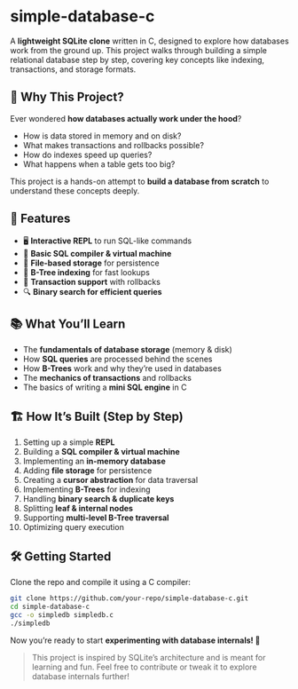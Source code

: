 # simple-database-c  

A **lightweight SQLite clone** written in C, designed to explore how databases work from the ground up. This project walks through building a simple relational database step by step, covering key concepts like indexing, transactions, and storage formats.  

## 🚀 Why This Project?  
Ever wondered **how databases actually work under the hood**?  

- How is data stored in memory and on disk?  
- What makes transactions and rollbacks possible?  
- How do indexes speed up queries?  
- What happens when a table gets too big?  

This project is a hands-on attempt to **build a database from scratch** to understand these concepts deeply.  

## 🔧 Features  
- 🖥️ **Interactive REPL** to run SQL-like commands  
- 📝 **Basic SQL compiler & virtual machine**  
- 📂 **File-based storage** for persistence  
- 🌳 **B-Tree indexing** for fast lookups  
- 🔄 **Transaction support** with rollbacks  
- 🔍 **Binary search for efficient queries**  

## 📚 What You’ll Learn  
- The **fundamentals of database storage** (memory & disk)  
- How **SQL queries** are processed behind the scenes  
- How **B-Trees** work and why they’re used in databases  
- The **mechanics of transactions** and rollbacks  
- The basics of writing a **mini SQL engine** in C  

## 🏗️ How It’s Built (Step by Step)  
1. Setting up a simple **REPL**  
2. Building a **SQL compiler & virtual machine**  
3. Implementing an **in-memory database**  
4. Adding **file storage** for persistence  
5. Creating a **cursor abstraction** for data traversal  
6. Implementing **B-Trees** for indexing  
7. Handling **binary search & duplicate keys**  
8. Splitting **leaf & internal nodes**  
9. Supporting **multi-level B-Tree traversal**  
10. Optimizing query execution  

## 🛠️ Getting Started  
Clone the repo and compile it using a C compiler:  

```sh
git clone https://github.com/your-repo/simple-database-c.git
cd simple-database-c
gcc -o simpledb simpledb.c
./simpledb
```

Now you’re ready to start **experimenting with database internals! 🚀**

> This project is inspired by SQLite’s architecture and is meant for learning and fun. Feel free to contribute or tweak it to explore database internals further!
